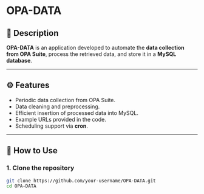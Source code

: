 # OPA-DATA

## 📌 Description

**OPA-DATA** is an application developed to automate the **data collection from OPA Suite**, process the retrieved data, and store it in a **MySQL database**.

---

## ⚙️ Features

- Periodic data collection from OPA Suite.
- Data cleaning and preprocessing.
- Efficient insertion of processed data into MySQL.
- Example URLs provided in the code.
- Scheduling support via **cron**.

---

## 🚀 How to Use

### 1. Clone the repository

```bash
git clone https://github.com/your-username/OPA-DATA.git
cd OPA-DATA
